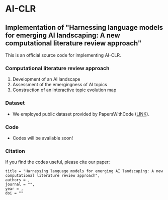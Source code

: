 # AI-CLR

## Implementation of "Harnessing language models for emerging AI landscaping: A new computational literature review approach"
This is an official source code for implementing AI-CLR.


### Computational literature review approach
1) Development of an AI landscape
2) Assessment of the emergingness of AI topics
3) Construction of an interactive topic evolution map

### Dataset
- We employed public dataset provided by PapersWithCode ([LINK](https://paperswithcode.com/about)).

### Code
- Codes will be available soon!

### Citation
If you find the codes useful, please cite our paper:

```
title = "Harnessing language models for emerging AI landscaping: A new computational literature review approach",
authors = ,
journal = "",
year = ,
doi = ""
```
